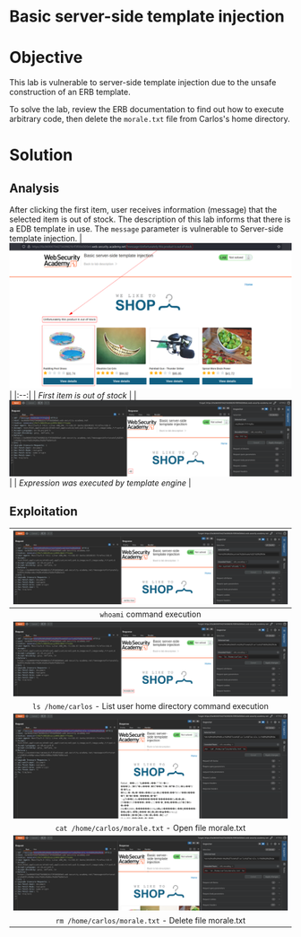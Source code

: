 # Basic server-side template injection
# Objective
This lab is vulnerable to server-side template injection due to the unsafe construction of an ERB template.

To solve the lab, review the ERB documentation to find out how to execute arbitrary code, then delete the `morale.txt` file from Carlos's home directory.

# Solution
## Analysis
After clicking the first item, user receives information (message) that the selected item is out of stock. The description of this lab informs that there is a EDB template in use. The `message` parameter is vulnerable to Server-side template injection. 
|![](Images/image.png)|
|:--:| 
| *First item is out of stock* |
|![](Images/image-1.png)|
| *Expression was executed by template engine* |

## Exploitation

|![](Images/image-2.png)|
|:--:| 
| `whoami` command execution |
|![](Images/image-3.png)|
| `ls /home/carlos` -  List user home directory command execution |
|![](Images/image-4.png)|
| `cat /home/carlos/morale.txt` - Open file morale.txt |
|![](Images/image-5.png)|
| `rm /home/carlos/morale.txt` - Delete file morale.txt |